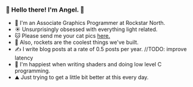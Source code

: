 ### 🚀 Hello there! I'm Angel. 🚀

 - 💼 I'm an Associate Graphics Programmer at Rockstar North.
 - ☀️ Unsurprisingly obsessed with everything light related.
 - 🐱 Please send me your cat pics [here.](https://twitter.com/aortizelguero)
 - 🚀 Also, rockets are the coolest things we've built.
 - ✍️ I write blog posts at a rate of 0.5 posts per year. //TODO: improve latency
 - 🧙 I'm happiest when writing shaders and doing low level C programming.
 - ⛰️ Just trying to get a little bit better at this every day.

 
